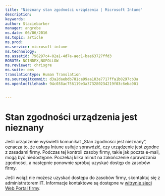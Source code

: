 ```yaml
---
title: "Nieznany stan zgodności urządzenia | Microsoft Intune"
description: 
keywords: 
author: Staciebarker
manager: angrobe
ms.date: 06/06/2016
ms.topic: article
ms.prod: 
ms.service: microsoft-intune
ms.technology: 
ms.assetid: 796297c4-02a1-4d7a-aec1-bae63727ffd3
ROBOTS: NOINDEX,NOFOLLOW
ms.reviewer: chrisgre
ms.suite: ems
translationtype: Human Translation
ms.sourcegitcommit: d3a2daebdb781ce99aa103e7717ffa1b0297cb3a
ms.openlocfilehash: 94c038ac756119e3a373280234219f03c6eba901


---
```



# Stan zgodności urządzenia jest nieznany

Jeśli urządzenie wyświetli komunikat „Stan zgodności jest nieznany”, oznacza to, że usługa Intune usiłuje sprawdzić, czy urządzenie jest zgodne z zasadami firmy. Podczas tej kontroli zasoby firmy, takie jak poczta e-mail, mogą być niedostępne. Poczekaj kilka minut na zakończenie sprawdzania zgodności, a następnie ponownie spróbuj uzyskać dostęp do zasobów firmy.

Jeśli wciąż nie możesz uzyskać dostępu do zasobów firmy, skontaktuj się z administratorem IT. Informacje kontaktowe są dostępne w [witrynie sieci Web Portal firmy](http://portal.manage.microsoft.com).



<!--HONumber=Aug16_HO4-->


